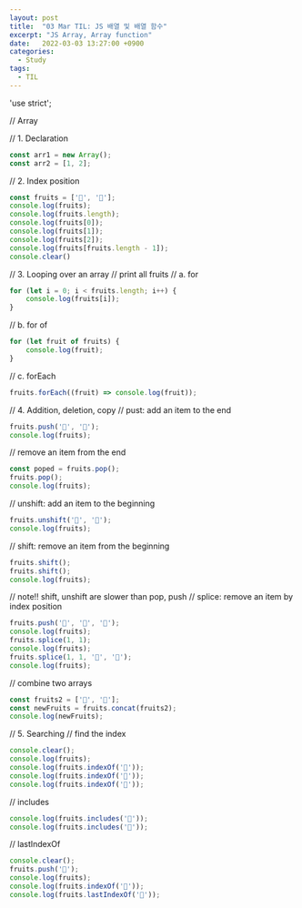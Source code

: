 ```yaml
---
layout: post
title:  "03 Mar TIL: JS 배열 및 배열 함수"
excerpt: "JS Array, Array function"
date:   2022-03-03 13:27:00 +0900
categories: 
  - Study
tags:
  - TIL
---
```


'use strict';

// Array

// 1. Declaration
```js
const arr1 = new Array();
const arr2 = [1, 2];
```

// 2. Index position
```js
const fruits = ['🍎', '🍌'];
console.log(fruits);
console.log(fruits.length);
console.log(fruits[0]);
console.log(fruits[1]);
console.log(fruits[2]);
console.log(fruits[fruits.length - 1]);
console.clear()
```

// 3. Looping over an array
// print all fruits
// a. for
```js
for (let i = 0; i < fruits.length; i++) {
    console.log(fruits[i]);
}
```
// b. for of
```js
for (let fruit of fruits) {
    console.log(fruit);
}
```
// c. forEach
```js
fruits.forEach((fruit) => console.log(fruit));
```
// 4. Addition, deletion, copy
// pust: add an item to the end
```js
fruits.push('🍓', '🍑');
console.log(fruits);
```
// remove an item from the end
```js
const poped = fruits.pop();
fruits.pop();
console.log(fruits);
```
// unshift: add an item to the beginning
```js
fruits.unshift('🍓', '🍋');
console.log(fruits);
```
// shift: remove an item from the beginning
```js
fruits.shift();
fruits.shift();
console.log(fruits);
```
// note!! shift, unshift are slower than pop, push
// splice: remove an item by index position
```js
fruits.push('🍓', '🍑', '🍋');
console.log(fruits);
fruits.splice(1, 1);
console.log(fruits);
fruits.splice(1, 1, '🍏', '🍉');
console.log(fruits);
```
// combine two arrays
```js
const fruits2 = ['🍐', '🥥'];
const newFruits = fruits.concat(fruits2);
console.log(newFruits);
```
// 5. Searching
// find the index
```js
console.clear();
console.log(fruits);
console.log(fruits.indexOf('🍎'));
console.log(fruits.indexOf('🍉'));
console.log(fruits.indexOf('🥥'));
```
// includes
```js
console.log(fruits.includes('🍉'));
console.log(fruits.includes('🥥'));
```
// lastIndexOf
```js
console.clear();
fruits.push('🍎');
console.log(fruits);
console.log(fruits.indexOf('🍎'));
console.log(fruits.lastIndexOf('🍎'));
```